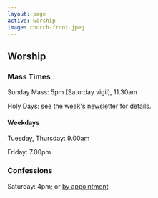 ```yaml
---
layout: page
active: worship
image: church-front.jpeg
---
```


## <a id="worship"> </a>Worship

### Mass Times

Sunday Mass: 5pm (Saturday vigil), 11.30am

Holy Days: see [the week's newsletter](/newsletters/) for details.

#### Weekdays

Tuesday, Thursday: 9.00am

Friday: 7.00pm

### Confessions

Saturday: 4pm; or [by appointment](mailto:info@stthomasmorewollaton.org.uk)
